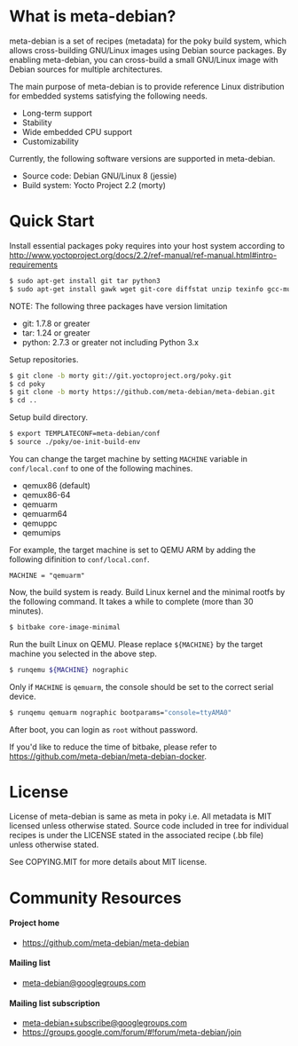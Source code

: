 What is meta-debian?
====================

meta-debian is a set of recipes (metadata) for the poky build system, which allows cross-building GNU/Linux images using Debian source packages.
By enabling meta-debian, you can cross-build a small GNU/Linux image with Debian sources for multiple architectures.

The main purpose of meta-debian is to provide reference Linux distribution for embedded systems satisfying the following needs.
* Long-term support
* Stability
* Wide embedded CPU support
* Customizability

Currently, the following software versions are supported in meta-debian.
* Source code: Debian GNU/Linux 8 (jessie)
* Build system: Yocto Project 2.2 (morty)

Quick Start
===========

Install essential packages poky requires into your host system according to http://www.yoctoproject.org/docs/2.2/ref-manual/ref-manual.html#intro-requirements

```sh
$ sudo apt-get install git tar python3
$ sudo apt-get install gawk wget git-core diffstat unzip texinfo gcc-multilib build-essential chrpath socat
```

NOTE: The following three packages have version limitation
* git: 1.7.8 or greater
* tar: 1.24 or greater
* python: 2.7.3 or greater not including Python 3.x

Setup repositories.

```sh
$ git clone -b morty git://git.yoctoproject.org/poky.git
$ cd poky
$ git clone -b morty https://github.com/meta-debian/meta-debian.git
$ cd ..
```

Setup build directory.

```sh
$ export TEMPLATECONF=meta-debian/conf
$ source ./poky/oe-init-build-env
```

You can change the target machine by setting `MACHINE` variable in `conf/local.conf` to one of the following machines.
* qemux86 (default)
* qemux86-64
* qemuarm
* qemuarm64
* qemuppc
* qemumips

For example, the target machine is set to QEMU ARM by adding the following difinition to `conf/local.conf`.
```
MACHINE = "qemuarm"
```

Now, the build system is ready.
Build Linux kernel and the minimal rootfs by the following command.
It takes a while to complete (more than 30 minutes).

```sh
$ bitbake core-image-minimal
```

Run the built Linux on QEMU.
Please replace `${MACHINE}` by the target machine you selected in the above step.

```sh
$ runqemu ${MACHINE} nographic
```

Only if `MACHINE` is `qemuarm`, the console should be set to the correct serial device.

```sh
$ runqemu qemuarm nographic bootparams="console=ttyAMA0"
```

After boot, you can login as `root` without password.

If you'd like to reduce the time of bitbake,
please refer to https://github.com/meta-debian/meta-debian-docker.

License
=======

License of meta-debian is same as meta in poky i.e.
All metadata is MIT licensed unless otherwise stated.
Source code included in tree for individual recipes is under the LICENSE stated in the associated recipe (.bb file) unless otherwise stated.

See COPYING.MIT for more details about MIT license.

Community Resources
===================

#### Project home
* https://github.com/meta-debian/meta-debian

#### Mailing list
* meta-debian@googlegroups.com

#### Mailing list subscription
* meta-debian+subscribe@googlegroups.com
* https://groups.google.com/forum/#!forum/meta-debian/join
